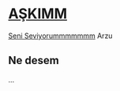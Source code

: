 # [AŞKIMM](http://startbootstrap.com/) 

[Seni Seviyorummmmmmm](http://startbootstrap.com/template-overviews/new-age/) Arzu

## Ne desem

...
